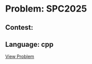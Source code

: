# Problem: SPC2025

## Contest: 

## Language: cpp

[View Problem](https://www.codechef.com//problems/SPC2025)